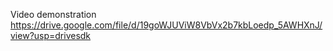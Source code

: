 Video demonstration https://drive.google.com/file/d/19goWJUViW8VbVx2b7kbLoedp_5AWHXnJ/view?usp=drivesdk
